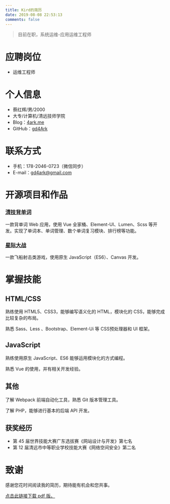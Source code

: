 ```yaml
---
title: Kird的简历
date: 2019-08-08 22:53:13
comments: false
---
```


> 目前在职，系统运维-应用运维工程师

# 应聘岗位

- 运维工程师

# 个人信息

- 蔡红辉/男/2000
- 大专/计算机/清远技师学院
- Blog：[4ark.me](https://4ark.me)
- GitHub：[gd4Ark](https://github.com/gd4Ark)

# 联系方式

-   手机：178-2046-0723（微信同步）
-   E-mail：gd4ark@gmail.com

# 开源项目和作品

### [清技背单词](https://github.com/gd4Ark/learn-english)

一款背单词 Web 应用，使用 Vue 全家桶、Element-UI、Lumen、Scss 等开发。实现了单词本、单词管理、数个单词复习模块、排行榜等功能。

### [星际大战](https://github.com/gd4Ark/star-battle)

一款飞船射击类游戏，使用原生 JavaScript（ES6）、Canvas 开发。

# 掌握技能

## HTML/CSS

熟练使用 HTML5、CSS3，能够编写语义化的 HTML，模块化的 CSS，能够完成比较复杂的布局。

熟悉 Sass、Less 、Bootstrap、Element-Ui 等 CSS预处理器和 UI 框架。

## JavaScript

熟练使用原生 JavaScript、ES6 能够运用模块化的方式编程。

熟悉 Vue 的使用，并有相关开发经验。

## 其他

了解 Webpack 前端自动化工具，熟悉 Git 版本管理工具。

了解 PHP，能够进行基本的后端 API 开发。

## 获奖经历

-   第 45 届世界技能大赛广东选拔赛《网站设计与开发》第七名
-   第 12 届清远市中等职业学校技能大赛《网络空间安全》第二名

# 致谢

感谢您花时间阅读我的简历，期待能有机会和您共事。

[点击此链接下载 pdf 版。](蔡红辉的简历.pdf) 
